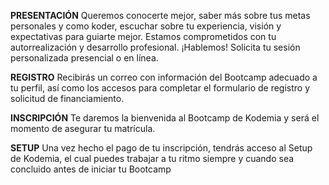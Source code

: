 __PRESENTACIÓN__
Queremos conocerte mejor, saber más sobre tus metas personales y como koder, escuchar sobre tu experiencia, visión y expectativas para guiarte mejor. Estamos comprometidos con tu autorrealización y desarrollo profesional. ¡Hablemos! Solicita tu sesión personalizada presencial o en línea.

__REGISTRO__
Recibirás un correo con información del Bootcamp adecuado a tu perfil, así como los accesos para completar el formulario de registro y solicitud de financiamiento.

__INSCRIPCIÓN__
Te daremos la bienvenida al Bootcamp de Kodemia y será el momento de asegurar tu matrícula.

__SETUP__
Una vez hecho el pago de tu inscripción, tendrás acceso al Setup de Kodemia, el cual puedes trabajar a tu ritmo siempre y cuando sea concluido antes de iniciar tu Bootcamp